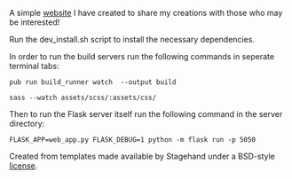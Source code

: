 A simple [website](https://www.cameronchurchwell.com) I have created to share my creations with those who may be interested!

Run the dev_install.sh script to install the necessary dependencies.

In order to run the build servers run the following commands in seperate terminal tabs:

```pub run build_runner watch  --output build```

```sass --watch assets/scss/:assets/css/```

Then to run the Flask server itself run the following command in the server directory:

```FLASK_APP=web_app.py FLASK_DEBUG=1 python -m flask run -p 5050```

Created from templates made available by Stagehand under a BSD-style
[license](https://github.com/dart-lang/stagehand/blob/master/LICENSE).
